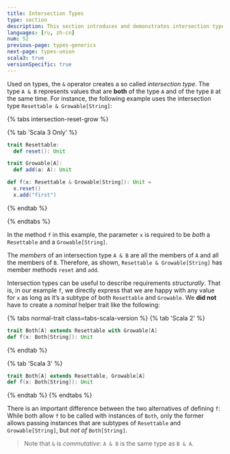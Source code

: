 ```yaml
---
title: Intersection Types
type: section
description: This section introduces and demonstrates intersection types in Scala 3.
languages: [ru, zh-cn]
num: 52
previous-page: types-generics
next-page: types-union
scala3: true
versionSpecific: true
---
```


Used on types, the `&` operator creates a so called _intersection type_.
The type `A & B` represents values that are **both** of the type `A` and of the type `B` at the same time.
For instance, the following example uses the intersection type `Resettable & Growable[String]`:

{% tabs intersection-reset-grow %}

{% tab 'Scala 3 Only' %}

```scala
trait Resettable:
  def reset(): Unit

trait Growable[A]:
  def add(a: A): Unit

def f(x: Resettable & Growable[String]): Unit =
  x.reset()
  x.add("first")
```

{% endtab %}

{% endtabs %}

In the method `f` in this example, the parameter `x` is required to be *both* a `Resettable` and a `Growable[String]`.

The _members_ of an intersection type `A & B` are all the members of `A` and all the members of `B`.
Therefore, as shown, `Resettable & Growable[String]` has member methods `reset` and `add`.

Intersection types can be useful to describe requirements _structurally_.
That is, in our example `f`, we directly express that we are happy with any value for `x` as long as it’s a subtype of both `Resettable` and `Growable`.
We **did not** have to create a _nominal_ helper trait like the following:

{% tabs normal-trait class=tabs-scala-version %}
{% tab 'Scala 2' %}
```scala
trait Both[A] extends Resettable with Growable[A]
def f(x: Both[String]): Unit
```
{% endtab %}

{% tab 'Scala 3' %}
```scala
trait Both[A] extends Resettable, Growable[A]
def f(x: Both[String]): Unit
```
{% endtab %}
{% endtabs %}

There is an important difference between the two alternatives of defining `f`: While both allow `f` to be called with instances of `Both`, only the former allows passing instances that are subtypes of `Resettable` and `Growable[String]`, but _not of_ `Both[String]`.

> Note that `&` is _commutative_: `A & B` is the same type as `B & A`.
